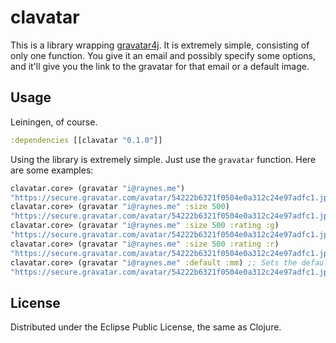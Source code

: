 # clavatar

This is a library wrapping [gravatar4j](https://github.com/bripkens/Gravatar4Java). It is extremely simple, consisting of only one function. You give it an email and possibly specify some options, and it'll give you the link to the gravatar for that email or a default image.

## Usage

Leiningen, of course.

```clojure
:dependencies [[clavatar "0.1.0"]]
```

Using the library is extremely simple. Just use the `gravatar` function. Here are some examples:

```clojure
clavatar.core> (gravatar "i@raynes.me")
"https://secure.gravatar.com/avatar/54222b6321f0504e0a312c24e97adfc1.jpg?s=50&r=pg&d=retro&"
clavatar.core> (gravatar "i@raynes.me" :size 500)
"https://secure.gravatar.com/avatar/54222b6321f0504e0a312c24e97adfc1.jpg?s=500&r=pg&d=retro&"
clavatar.core> (gravatar "i@raynes.me" :size 500 :rating :g)
"https://secure.gravatar.com/avatar/54222b6321f0504e0a312c24e97adfc1.jpg?s=500&d=retro&"
clavatar.core> (gravatar "i@raynes.me" :size 500 :rating :r)
"https://secure.gravatar.com/avatar/54222b6321f0504e0a312c24e97adfc1.jpg?s=500&r=r&d=retro&"
clavatar.core> (gravatar "i@raynes.me" :default :mm) ;; Sets the default image to mystery man.
"https://secure.gravatar.com/avatar/54222b6321f0504e0a312c24e97adfc1.jpg?s=50&r=pg&d=mm&"
```

## License

Distributed under the Eclipse Public License, the same as Clojure.
